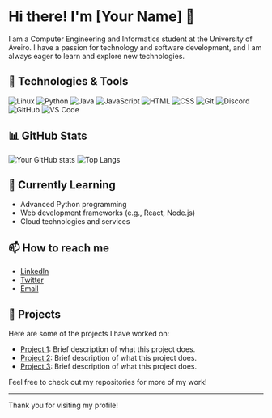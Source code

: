 # Hi there! I'm [Your Name] 👋

I am a Computer Engineering and Informatics student at the University of Aveiro. I have a passion for technology and software development, and I am always eager to learn and explore new technologies.

## 🚀 Technologies & Tools

![Linux](https://img.shields.io/badge/Linux-FCC624?style=for-the-badge&logo=linux&logoColor=black)
![Python](https://img.shields.io/badge/Python-3776AB?style=for-the-badge&logo=python&logoColor=white)
![Java](https://img.shields.io/badge/Java-007396?style=for-the-badge&logo=java&logoColor=white)
![JavaScript](https://img.shields.io/badge/JavaScript-F7DF1E?style=for-the-badge&logo=javascript&logoColor=black)
![HTML](https://img.shields.io/badge/HTML5-E34F26?style=for-the-badge&logo=html5&logoColor=white)
![CSS](https://img.shields.io/badge/CSS3-1572B6?style=for-the-badge&logo=css3&logoColor=white)
![Git](https://img.shields.io/badge/Git-F05032?style=for-the-badge&logo=git&logoColor=white)
![Discord](https://img.shields.io/badge/Discord-7289DA?style=for-the-badge&logo=discord&logoColor=white)
![GitHub](https://img.shields.io/badge/GitHub-181717?style=for-the-badge&logo=github&logoColor=white)
![VS Code](https://img.shields.io/badge/VS%20Code-007ACC?style=for-the-badge&logo=visual-studio-code&logoColor=white)

## 📊 GitHub Stats

![Your GitHub stats](https://github-readme-stats.vercel.app/api?username=your-username&show_icons=true&theme=radical)
![Top Langs](https://github-readme-stats.vercel.app/api/top-langs/?username=your-username&layout=compact&theme=radical)

## 🌱 Currently Learning

- Advanced Python programming
- Web development frameworks (e.g., React, Node.js)
- Cloud technologies and services

## 📫 How to reach me

- [LinkedIn](https://www.linkedin.com/in/your-linkedin/)
- [Twitter](https://twitter.com/your-twitter)
- [Email](mailto:your-email@example.com)

## 💼 Projects

Here are some of the projects I have worked on:

- [Project 1](https://github.com/your-username/project1): Brief description of what this project does.
- [Project 2](https://github.com/your-username/project2): Brief description of what this project does.
- [Project 3](https://github.com/your-username/project3): Brief description of what this project does.

Feel free to check out my repositories for more of my work!

---

Thank you for visiting my profile!
